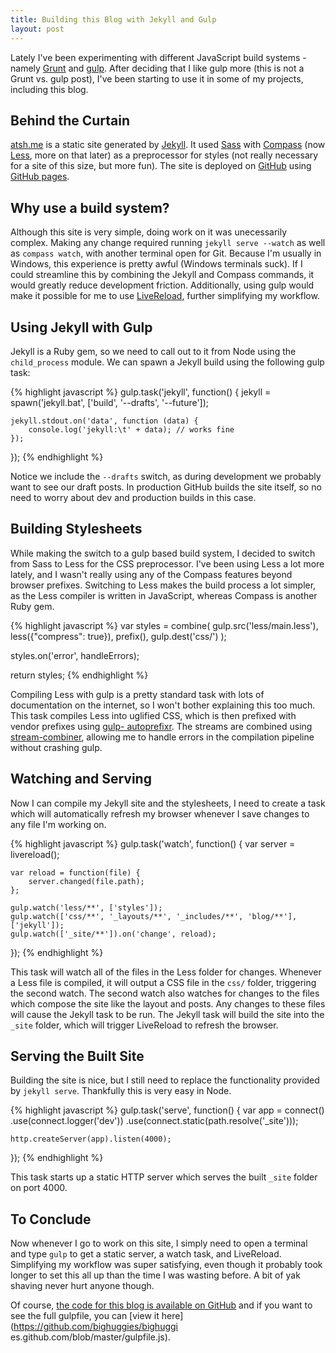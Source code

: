 ```yaml
---
title: Building this Blog with Jekyll and Gulp
layout: post
---
```


Lately I've been experimenting with different JavaScript build systems - namely
[Grunt](http://gruntjs.com/) and [gulp](http://gulpjs.com/). After deciding that
I like gulp more (this is not a Grunt vs. gulp post), I've been starting to use
it in some of my projects, including this blog.

## Behind the Curtain

[atsh.me](/) is a static site generated by [Jekyll](http://jekyllrb.com/). It
used [Sass](http://sass-lang.com/) with [Compass](http://compass-style.org/)
(now [Less](http://lesscss.org/), more on that later) as a preprocessor for
styles (not really necessary for a site of this size, but more fun). The site is
deployed on [GitHub](https://github.com/) using [GitHub
pages](https://pages.github.com/).

## Why use a build system?

Although this site is very simple, doing work on it was unecessarily complex.
Making any change required running `jekyll serve --watch` as well as `compass
watch`, with another terminal open for Git. Because I'm usually in Windows, this
experience is pretty awful (Windows terminals suck). If I could streamline this
by combining the Jekyll and Compass commands, it would greatly reduce
development friction. Additionally, using gulp would make it possible for me to
use [LiveReload](http://livereload.com/), further simplifying my workflow.

## Using Jekyll with Gulp

Jekyll is a Ruby gem, so we need to call out to it from Node using the
`child_process` module. We can spawn a Jekyll build using the following gulp
task:

{% highlight javascript %}
gulp.task('jekyll', function() {
    jekyll = spawn('jekyll.bat', ['build', '--drafts', '--future']);

    jekyll.stdout.on('data', function (data) {
        console.log('jekyll:\t' + data); // works fine
    });
});
{% endhighlight %}

Notice we include the `--drafts` switch, as during development we probably want
to see our draft posts. In production GitHub builds the site itself, so no need
to worry about dev and production builds in this case.

## Building Stylesheets

While making the switch to a gulp based build system, I decided to switch from
Sass to Less for the CSS preprocessor. I've been using Less a lot more lately,
and I wasn't really using any of the Compass features beyond browser prefixes.
Switching to Less makes the build process a lot simpler, as the Less compiler is
written in JavaScript, whereas Compass is another Ruby gem.

{% highlight javascript %}
var styles = combine(
    gulp.src('less/main.less'),
    less({"compress": true}),
    prefix(),
    gulp.dest('css/')
);

styles.on('error', handleErrors);

return styles;
{% endhighlight %}

Compiling Less with gulp is a pretty standard task with lots of documentation on
the internet, so I won't bother explaining this too much. This task compiles
Less into uglified CSS, which is then prefixed with vendor prefixes using [gulp-
autoprefixr](https://www.npmjs.org/package/gulp-autoprefixer). The streams are
combined using [stream-combiner](https://www.npmjs.org/package/stream-combiner),
allowing me to handle errors in the compilation pipeline without crashing gulp.

## Watching and Serving

Now I can compile my Jekyll site and the stylesheets, I need to create a task
which will automatically refresh my browser whenever I save changes to any file
I'm working on.

{% highlight javascript %}
gulp.task('watch', function() {
    var server = livereload();

    var reload = function(file) {
        server.changed(file.path);
    };

    gulp.watch('less/**', ['styles']);
    gulp.watch(['css/**', '_layouts/**', '_includes/**', 'blog/**'], ['jekyll']);
    gulp.watch(['_site/**']).on('change', reload);
});
{% endhighlight %}

This task will watch all of the files in the Less folder for changes. Whenever a
Less file is compiled, it will output a CSS file in the `css/` folder,
triggering the second watch. The second watch also watches for changes to the
files which compose the site like the layout and posts. Any changes to these
files will cause the Jekyll task to be run. The Jekyll task will build the site
into the `_site` folder, which will trigger LiveReload to refresh the browser.

## Serving the Built Site

Building the site is nice, but I still need to replace the functionality
provided by `jekyll serve`. Thankfully this is very easy in Node.

{% highlight javascript %}
gulp.task('serve', function() {
    var app = connect()
        .use(connect.logger('dev'))
        .use(connect.static(path.resolve('_site')));

    http.createServer(app).listen(4000);
});
{% endhighlight %}

This task starts up a static HTTP server which serves the built `_site` folder
on port 4000.

## To Conclude

Now whenever I go to work on this site, I simply need to open a terminal and
type `gulp` to get a static server, a watch task, and LiveReload. Simplifying my
workflow was super satisfying, even though it probably took longer to set this
all up than the time I was wasting before. A bit of yak shaving never hurt
anyone though.

Of course, [the code for this blog is available on
GitHub](https://github.com/bighuggies/bighuggies.github.com) and if you want to
see the full gulpfile, you can [view it
here](https://github.com/bighuggies/bighuggi
es.github.com/blob/master/gulpfile.js).

